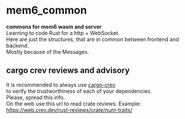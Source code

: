 # mem6_common

[comment]: # (lmake_readme cargo.toml data start)

[comment]: # (lmake_readme cargo.toml data end)  

**commons for mem6 wasm and server**  
Learning to code Rust for a http + WebSocket.  
Here are just the structures, that are in common between frontend and backend.  
Mostly because of the Messages.  

## cargo crev reviews and advisory

It is recommended to always use [cargo-crev](https://github.com/crev-dev/cargo-crev)  
to verify the trustworthiness of each of your dependencies.  
Please, spread this info.  
On the web use this url to read crate reviews. Example:  
<https://web.crev.dev/rust-reviews/crate/num-traits/>  
